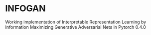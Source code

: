 # INFOGAN
Working implementation of Interpretable Representation Learning by Information Maximizing Generative Adversarial Nets in Pytorch 0.4.0
